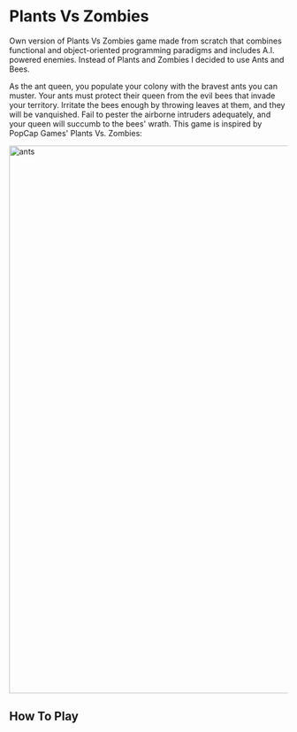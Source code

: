 # Plants Vs Zombies
Own version of Plants Vs Zombies game made from scratch that combines functional and object-oriented programming paradigms and includes A.I. powered enemies. Instead of Plants and Zombies I decided to use Ants and Bees.

As the ant queen, you populate your colony with the bravest ants you can muster. Your ants must protect their queen from the evil bees that invade your territory. Irritate the bees enough by throwing leaves at them, and they will be vanquished. Fail to pester the airborne intruders adequately, and your queen will succumb to the bees' wrath. This game is inspired by PopCap Games' Plants Vs. Zombies:

<img width="990" alt="ants" src="https://user-images.githubusercontent.com/16792195/51099724-3b094d80-1787-11e9-86db-9eb6d24cbe82.png">

## How To Play
